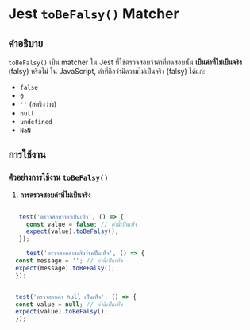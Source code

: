 # Jest `toBeFalsy()` Matcher

## คำอธิบาย

`toBeFalsy()` เป็น matcher ใน Jest ที่ใช้ตรวจสอบว่าค่าที่ทดสอบนั้น **เป็นค่าที่ไม่เป็นจริง** (falsy) หรือไม่ ใน JavaScript, ค่าที่ถือว่ามีความไม่เป็นจริง (falsy) ได้แก่:

- `false`
- `0`
- `''` (สตริงว่าง)
- `null`
- `undefined`
- `NaN`

## การใช้งาน

### ตัวอย่างการใช้งาน `toBeFalsy()`

1. **การตรวจสอบค่าที่ไม่เป็นจริง**

```javascript

   test('ตรวจสอบว่าค่าเป็นเท็จ', () => {
     const value = false; // ค่านี้เป็นเท็จ
     expect(value).toBeFalsy();
   });

     test('ตรวจสอบค่าสตริงว่างเป็นเท็จ', () => {
  const message = ''; // ค่านี้เป็นเท็จ
  expect(message).toBeFalsy();
  });


  test('ตรวจสอบค่า null เป็นเท็จ', () => {
  const value = null; // ค่านี้เป็นเท็จ
  expect(value).toBeFalsy();
  });

```